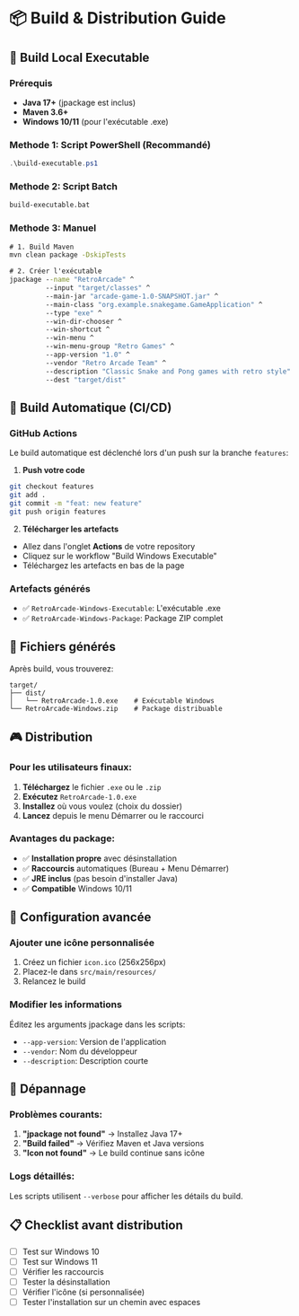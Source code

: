 # 📦 Build & Distribution Guide

## 🚀 Build Local Executable

### Prérequis
- **Java 17+** (jpackage est inclus)
- **Maven 3.6+**
- **Windows 10/11** (pour l'exécutable .exe)

### Methode 1: Script PowerShell (Recommandé)
```powershell
.\build-executable.ps1
```

### Methode 2: Script Batch
```cmd
build-executable.bat
```

### Methode 3: Manuel
```cmd
# 1. Build Maven
mvn clean package -DskipTests

# 2. Créer l'exécutable
jpackage --name "RetroArcade" ^
         --input "target/classes" ^
         --main-jar "arcade-game-1.0-SNAPSHOT.jar" ^
         --main-class "org.example.snakegame.GameApplication" ^
         --type "exe" ^
         --win-dir-chooser ^
         --win-shortcut ^
         --win-menu ^
         --win-menu-group "Retro Games" ^
         --app-version "1.0" ^
         --vendor "Retro Arcade Team" ^
         --description "Classic Snake and Pong games with retro style" ^
         --dest "target/dist"
```

## 🔄 Build Automatique (CI/CD)

### GitHub Actions
Le build automatique est déclenché lors d'un push sur la branche `features`:

1. **Push votre code**
```bash
git checkout features
git add .
git commit -m "feat: new feature"
git push origin features
```

2. **Télécharger les artefacts**
- Allez dans l'onglet **Actions** de votre repository
- Cliquez sur le workflow "Build Windows Executable"
- Téléchargez les artefacts en bas de la page

### Artefacts générés
- ✅ `RetroArcade-Windows-Executable`: L'exécutable .exe
- ✅ `RetroArcade-Windows-Package`: Package ZIP complet

## 📁 Fichiers générés

Après build, vous trouverez:
```
target/
├── dist/
│   └── RetroArcade-1.0.exe    # Exécutable Windows
└── RetroArcade-Windows.zip    # Package distribuable
```

## 🎮 Distribution

### Pour les utilisateurs finaux:
1. **Téléchargez** le fichier `.exe` ou le `.zip`
2. **Exécutez** `RetroArcade-1.0.exe`
3. **Installez** où vous voulez (choix du dossier)
4. **Lancez** depuis le menu Démarrer ou le raccourci

### Avantages du package:
- ✅ **Installation propre** avec désinstallation
- ✅ **Raccourcis** automatiques (Bureau + Menu Démarrer)
- ✅ **JRE inclus** (pas besoin d'installer Java)
- ✅ **Compatible** Windows 10/11

## 🔧 Configuration avancée

### Ajouter une icône personnalisée
1. Créez un fichier `icon.ico` (256x256px)
2. Placez-le dans `src/main/resources/`
3. Relancez le build

### Modifier les informations
Éditez les arguments jpackage dans les scripts:
- `--app-version`: Version de l'application
- `--vendor`: Nom du développeur
- `--description`: Description courte

## 🐛 Dépannage

### Problèmes courants:
1. **"jpackage not found"** → Installez Java 17+
2. **"Build failed"** → Vérifiez Maven et Java versions
3. **"Icon not found"** → Le build continue sans icône

### Logs détaillés:
Les scripts utilisent `--verbose` pour afficher les détails du build.

## 📋 Checklist avant distribution

- [ ] Test sur Windows 10
- [ ] Test sur Windows 11  
- [ ] Vérifier les raccourcis
- [ ] Tester la désinstallation
- [ ] Vérifier l'icône (si personnalisée)
- [ ] Tester l'installation sur un chemin avec espaces
